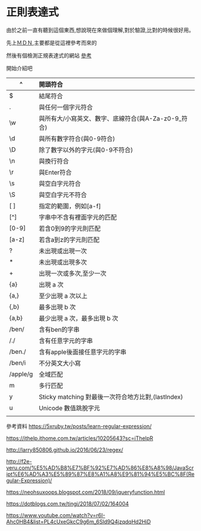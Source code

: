 # 正則表達式

由於之前一直有聽到這個東西,想說現在來做個理解,對於驗證,比對的時候很好用。

先上[ＭＤＮ](https://developer.mozilla.org/zh-CN/docs/Web/JavaScript/Guide/Regular_Expressions),主要都是從這裡參考而來的

然後有個檢測正規表達式的網站 [參考](https://regex101.com/) 

開始介紹吧

| ^        | 開頭符合                                            |
| -------- | :-------------------------------------------------- |
| $        | 結尾符合                                            |
| .        | 與任何一個字元符合                                  |
| \w       | 與所有大/小寫英文、數字、底線符合(與A-Za-z0-9_符合) |
| \d       | 與所有數字符合(與0-9符合)                           |
| \D       | 除了數字以外的字元(與0-9不符合)                     |
| \n       | 與換行符合                                          |
| \r       | 與Enter符合                                         |
| \s       | 與空白字元符合                                      |
| \S       | 與空白字元不符合                                    |
| [ ]      | 指定的範圍，例如[a-f]                               |
| [^]      | 字串中不含有裡面字元的匹配                          |
| [0-9]    | 若含0到9的字元則匹配                                |
| [a-z]    | 若含a到z的字元則匹配                                |
| ?        | 未出現或出現一次                                    |
| *        | 未出現或出現多次                                    |
| +        | 出現一次或多次,至少一次                             |
| {a}      | 出現 a 次                                           |
| {a,}     | 至少出現 a 次以上                                   |
| {,b}     | 最多出現 b 次                                       |
| {a,b}    | 最少出現 a 次，最多出現 b 次                        |
| /ben/    | 含有ben的字串                                       |
| /./      | 含有任意字元的字串                                  |
| /ben./   | 含有apple後面接任意字元的字串                       |
| /ben/i   | 不分英文大小寫                                      |
| /apple/g | 全域匹配                                            |
| m        | 多行匹配                                            |
| y        | Sticky matching 對最後一次符合地方比對,(lastIndex)  |
| u        | Unicode 數值跳脫字元                                |
|          |                                                     |



參考資料
https://5xruby.tw/posts/learn-regular-expression/

https://ithelp.ithome.com.tw/articles/10205643?sc=iThelpR

http://larry850806.github.io/2016/06/23/regex/

http://f2e-veru.com/%E5%AD%B8%E7%BF%92%E7%AD%86%E8%A8%98/JavaScript%E6%AD%A3%E5%89%87%E8%A1%A8%E9%81%94%E5%BC%8F(Regular-Expression)/

https://neohsuxoops.blogspot.com/2018/09/jqueryfunction.html

https://dotblogs.com.tw/tingi/2018/07/02/164004

https://www.youtube.com/watch?v=r6I-Ahc0HB4&list=PL4cUxeGkcC9g6m_6Sld9Q4jzqdqHd2HiD



